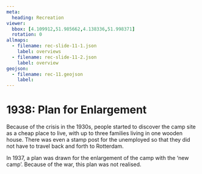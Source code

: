 ```yaml
---
meta:
  heading: Recreation
viewer:
  bbox: [4.109912,51.985662,4.138336,51.998371]
  rotation: 0
allmaps:
  - filename: rec-slide-11-1.json
    label: overviews
  - filename: rec-slide-11-2.json
    label: overview
geojson:
  - filename: rec-11.geojson
    label:
---
```


# 1938: Plan for Enlargement

Because of the crisis in the 1930s, people started to discover the camp site as a cheap place to live, with up to three families living in one wooden house. There was even a stamp post for the unemployed so that they did not have to travel back and forth to Rotterdam.

In 1937, a plan was drawn for the enlargement of the camp with the ‘new camp’. Because of the war, this plan was not realised. 